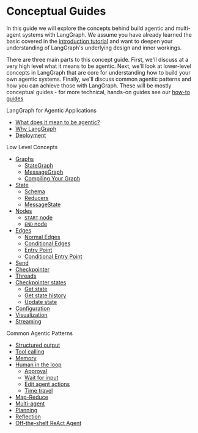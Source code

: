 # Conceptual Guides

In this guide we will explore the concepts behind build agentic and multi-agent systems with LangGraph. We assume you have already learned the basic covered in the [introduction tutorial](../tutorials/introduction.ipynb) and want to deepen your understanding of LangGraph's underlying design and inner workings.

There are three main parts to this concept guide. First, we'll discuss at a very high level what it means to be agentic. Next, we'll look at lower-level concepts in LangGraph that are core for understanding how to build your own agentic systems. Finally, we'll discuss common agentic patterns and how you can achieve those with LangGraph. These will be mostly conceptual guides - for more technical, hands-on guides see our [how-to guides](../how-tos/index.md)


LangGraph for Agentic Applications

- [What does it mean to be agentic?](high_level.md#what-does-it-mean-to-be-agentic)
- [Why LangGraph](high_level.md#why-langgraph)
- [Deployment](high_level.md#deployment)

Low Level Concepts

- [Graphs](low_level.md#graphs)
    - [StateGraph](low_level.md#stategraph)
    - [MessageGraph](low_level.md#messagegraph)
    - [Compiling Your Graph](low_level.md#compiling-your-graph)
- [State](low_level.md#state)
    - [Schema](low_level.md#schema)
    - [Reducers](low_level.md#reducers)
    - [MessageState](low_level.md#working-with-messages-in-graph-state)
- [Nodes](low_level.md#nodes)
    - [`START` node](low_level.md#start-node)
    - [`END` node](low_level.md#end-node)
- [Edges](low_level.md#edges)
    - [Normal Edges](low_level.md#normal-edges)
    - [Conditional Edges](low_level.md#conditional-edges)
    - [Entry Point](low_level.md#entry-point)
    - [Conditional Entry Point](low_level.md#conditional-entry-point)
- [Send](low_level.md#send)
- [Checkpointer](low_level.md#checkpointer)
- [Threads](low_level.md#threads)
- [Checkpointer states](low_level.md#checkpointer-state)
    - [Get state](low_level.md#get-state)
    - [Get state history](low_level.md#get-state-history)
    - [Update state](low_level.md#update-state)
- [Configuration](low_level.md#configuration)
- [Visualization](low_level.md#visualization)
- [Streaming](low_level.md#streaming)

Common Agentic Patterns

- [Structured output](agentic_concepts.md#structured-output)
- [Tool calling](agentic_concepts.md#tool-calling)
- [Memory](agentic_concepts.md#memory)
- [Human in the loop](agentic_concepts.md#human-in-the-loop)
    - [Approval](agentic_concepts.md#approval)
    - [Wait for input](agentic_concepts.md#wait-for-input)
    - [Edit agent actions](agentic_concepts.md#edit-agent-actions)
    - [Time travel](agentic_concepts.md#time-travel)
- [Map-Reduce](agentic_concepts.md#map-reduce)
- [Multi-agent](agentic_concepts.md#multi-agent)
- [Planning](agentic_concepts.md#planning)
- [Reflection](agentic_concepts.md#reflection)
- [Off-the-shelf ReAct Agent](agentic_concepts.md#react-agent)
